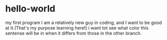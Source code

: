 # hello-world
my first program
I am a relatively new guy in coding, and I want to be good at it.(That's my purpose learning here!) 
i want tot see what color this sentense will be in when it differs from those in the other branch. 
